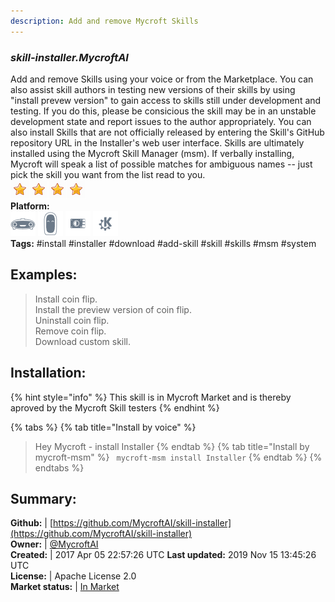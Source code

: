 ```yaml
---
description: Add and remove Mycroft Skills
---
```


### _skill-installer.MycroftAI_  
Add and remove Skills using your voice or from the Marketplace.
You can also assist skill authors in testing new versions of their skills by
using "install prevew version" to gain access to skills still under development
and testing.  If you do this, please be consicious the skill may be in an
unstable development state and report issues to the author appropriately.
You can also install Skills that are not officially released by entering the
Skill's GitHub repository URL in the Installer's web user interface.
Skills are ultimately installed using the Mycroft Skill Manager (msm).  If verbally installing, Mycroft will speak a list of possible matches for
ambiguous names -- just pick the skill you want from the list read to you.  
![](../.gitbook/assets/star.png)![](../.gitbook/assets/star.png)![](../.gitbook/assets/star.png)![](../.gitbook/assets/star.png)  
**Platform:**  
 ![Mark I](../.gitbook/assets/mark-1-icon.png)  ![Mark II](../.gitbook/assets/mark-2-icon.png)  ![Picroft](../.gitbook/assets/picroft-icon.png)  ![plasmoid](../.gitbook/assets/kde.png)   
**Tags:** \#install \#installer \#download \#add-skill \#skill \#skills \#msm \#system   
## Examples:  
> Install coin flip.  
> Install the preview version of coin flip.  
> Uninstall coin flip.  
> Remove coin flip.  
> Download custom skill.  
  
## Installation:  
{% hint style="info" %}
This skill is in Mycroft Market and is thereby aproved by the Mycroft Skill testers
{% endhint %}
    
{% tabs %}
{% tab title="Install by voice" %}
> Hey Mycroft - install Installer
{% endtab %}
  {% tab title="Install by mycroft-msm" %}
``` mycroft-msm install Installer```
{% endtab %}
  {% endtabs %}
    
## Summary:  
**Github:** | [https://github.com/MycroftAI/skill-installer](https://github.com/MycroftAI/skill-installer)  
**Owner:** | [@MycroftAI](https://github.com/MycroftAI)  
**Created:** | 2017 Apr 05 22:57:26 UTC  **Last updated:** 2019 Nov 15 13:45:26 UTC  
**License:** | Apache License 2.0  
**Market status:** | [In Market](https://market.mycroft.ai/skill/mycroft-installer)  
